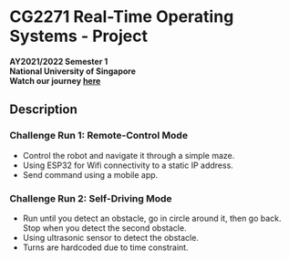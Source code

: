 # CG2271 Real-Time Operating Systems - Project

__AY2021/2022 Semester 1<br>
National University of Singapore<br>
Watch our journey [here](https://www.youtube.com/watch?v=h36ciY7MfG4)__

## Description

### Challenge Run 1: Remote-Control Mode

* Control the robot and navigate it through a simple maze.
* Using ESP32 for Wifi connectivity to a static IP address.
* Send command using a mobile app.

### Challenge Run 2: Self-Driving Mode

* Run until you detect an obstacle, go in circle around it, then go back. Stop when you detect the second obstacle.
* Using ultrasonic sensor to detect the obstacle.
* Turns are hardcoded due to time constraint.


